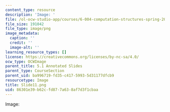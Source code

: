 ```yaml
---
content_type: resource
description: 'Image: '
file: /ol-ocw-studio-app/courses/6-004-computation-structures-spring-2017/86301e39b62cfd877a638af7d3f1cbaa_Slide11.png
file_size: 191042
file_type: image/png
image_metadata:
  caption: ''
  credit: ''
  image-alt: ''
learning_resource_types: []
license: https://creativecommons.org/licenses/by-nc-sa/4.0/
ocw_type: OCWImage
parent_title: 5.1 Annotated Slides
parent_type: CourseSection
parent_uid: ba996719-fd35-c417-5993-5d31177dfcb9
resourcetype: Image
title: Slide11.png
uid: 86301e39-b62c-fd87-7a63-8af7d3f1cbaa
---
```

Image: 